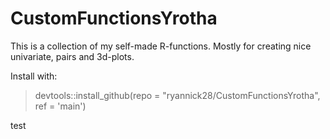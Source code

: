 # CustomFunctionsYrotha

This is a collection of my self-made R-functions. Mostly for creating nice univariate, pairs and 3d-plots.

Install with:
> devtools::install_github(repo = "ryannick28/CustomFunctionsYrotha", ref = 'main')

test

